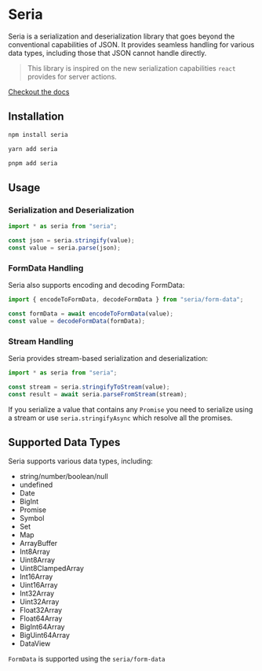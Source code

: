# Seria 

Seria is a serialization and deserialization library that goes beyond the conventional capabilities of JSON. It provides seamless handling for various data types, including those that JSON cannot handle directly.

> This library is inspired on the new serialization capabilities `react` provides for server actions.

[Checkout the docs](https://neo-ciber94.github.io/seria/)

## Installation

```bash
npm install seria
```

```bash
yarn add seria
```

```bash
pnpm add seria
```


## Usage

### Serialization and Deserialization

```ts
import * as seria from "seria";

const json = seria.stringify(value);
const value = seria.parse(json);
```

### FormData Handling

Seria also supports encoding and decoding FormData:

```ts
import { encodeToFormData, decodeFormData } from "seria/form-data";

const formData = await encodeToFormData(value);
const value = decodeFormData(formData);
```

### Stream Handling

Seria provides stream-based serialization and deserialization:

```ts
import * as seria from "seria";

const stream = seria.stringifyToStream(value);
const result = await seria.parseFromStream(stream);
```

If you serialize a value that contains any `Promise` you need to serialize using a stream or use `seria.stringifyAsync` which resolve all the promises.

## Supported Data Types

Seria supports various data types, including:

- string/number/boolean/null
- undefined
- Date
- BigInt
- Promise
- Symbol
- Set
- Map
- ArrayBuffer
- Int8Array
- Uint8Array
- Uint8ClampedArray
- Int16Array
- Uint16Array
- Int32Array
- Uint32Array
- Float32Array
- Float64Array
- BigInt64Array
- BigUint64Array
- DataView

`FormData` is supported using the `seria/form-data`
